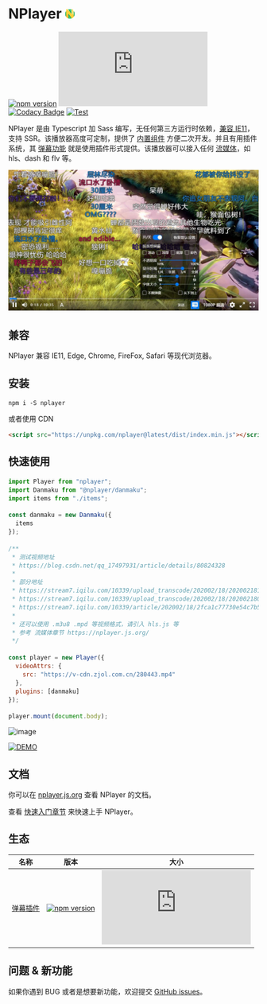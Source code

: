 # NPlayer <img width="20" height="20" src="website/static/img/logo.svg" />

[![npm version](https://img.shields.io/npm/v/nplayer)](https://github.com/woopen/nplayer) 
[![gzip size](https://badge-size.herokuapp.com/woopen/nplayer/main/packages/nplayer/dist/index.min.js?compression=gzip)](https:/unpkg.com/nplayer/dist/index.min.js) 
[![Codacy Badge](https://app.codacy.com/project/badge/Grade/08e3f1086b5748aaa745ca655ecd1c6a)](https://www.codacy.com/gh/woopen/nplayer/dashboard?utm_source=github.com&amp;utm_medium=referral&amp;utm_content=woopen/nplayer&amp;utm_campaign=Badge_Grade) 
[![Test](https://github.com/woopen/nplayer/actions/workflows/test.yml/badge.svg?branch=main)](https://github.com/woopen/nplayer/actions/workflows/test.yml) 

NPlayer 是由 Typescript 加 Sass 编写，无任何第三方运行时依赖，[兼容 IE11](https://nplayer.js.org/docs/ie11)，支持 SSR。该播放器高度可定制，提供了 [内置组件](https://nplayer.js.org/docs/api/components) 方便二次开发。并且有用插件系统，其 [弹幕功能](https://nplayer.js.org/docs/ecosystem/danmaku) 就是使用插件形式提供。该播放器可以接入任何 [流媒体](https://nplayer.js.org/docs/streaming)，如 hls、dash 和 flv 等。

![](website/static/img/preview.jpg)

## 兼容

NPlayer 兼容 IE11, Edge, Chrome, FireFox, Safari 等现代浏览器。

## 安装

```
npm i -S nplayer
```

或者使用 CDN

```html
<script src="https://unpkg.com/nplayer@latest/dist/index.min.js"></script>
```

## 快速使用

```js
import Player from "nplayer";
import Danmaku from "@nplayer/danmaku";
import items from "./items";

const danmaku = new Danmaku({
  items
});

/**
 * 测试视频地址
 * https://blog.csdn.net/qq_17497931/article/details/80824328
 *
 * 部分地址
 * https://stream7.iqilu.com/10339/upload_transcode/202002/18/20200218114723HDu3hhxqIT.mp4
 * https://stream7.iqilu.com/10339/upload_transcode/202002/18/20200218093206z8V1JuPlpe.mp4
 * https://stream7.iqilu.com/10339/article/202002/18/2fca1c77730e54c7b500573c2437003f.mp4
 *
 * 还可以使用 .m3u8 .mpd 等视频格式，请引入 hls.js 等
 * 参考 流媒体章节 https://nplayer.js.org/ 
 */

const player = new Player({
  videoAttrs: {
    src: "https://v-cdn.zjol.com.cn/280443.mp4"
  },
  plugins: [danmaku]
});

player.mount(document.body);
```

![image](https://user-images.githubusercontent.com/25923128/115495970-4d925b80-a29b-11eb-9735-97c57bea23cc.png)

[![DEMO](https://codesandbox.io/static/img/play-codesandbox.svg)](https://codesandbox.io/s/ancient-sky-ujtms?file=/src/index.js)

## 文档

你可以在 [nplayer.js.org](http://nplayer.js.org) 查看 NPlayer 的文档。

查看 [快速入门章节](http://nplayer.js.org/docs/) 来快速上手 NPlayer。

## 生态

| 名称 | 版本 | 大小 |
| --- | --- | --- |
| [弹幕插件](https://nplayer.js.org/docs/ecosystem/danmaku) | [![npm version](https://img.shields.io/npm/v/nplayer)](https://github.com/woopen/nplayer) | [![gzip size](https://badge-size.herokuapp.com/woopen/nplayer/main/packages/nplayer-danmaku/dist/index.min.js?compression=gzip)](https:/unpkg.com/@nplayer/danmaku/dist/index.min.js)

## 问题 & 新功能

如果你遇到 BUG 或者是想要新功能，欢迎提交 [GitHub issues](https://github.com/woopen/nplayer/issues/new/choose)。

